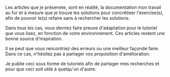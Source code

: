 Les articles que je présenete, sont en réalité, la documentation mon travail au fur et à mesure que je trouve les solutions pour concrétiser l'exercise(s), afin de pouvoir le(s) refaire sans à rechercher les solutions.

Dans tous les cas, vous devriez faire preuve d'adaptation pour le tutoriel que vous lisez, en fonction de votre environnement. Ces articles restent une bonne source d'inspiration.

Il se peut que vous rencontriez des erreurs ou une meilleur façonde faire. Dans ce cas, n'hésitez pas à partager vos proposition d'amélioration.

Je publie ceci sous forme de tutoriels afin de partager mes recherches et pour que ceci soit utile à quelqu'un d'autre.